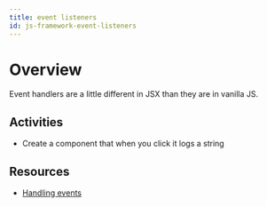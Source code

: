 ```yaml
---
title: event listeners
id: js-framework-event-listeners
---
```


# Overview

Event handlers are a little different in JSX than they are in vanilla JS.

## Activities

- Create a component that when you click it logs a string

## Resources

- [Handling events](https://reactjs.org/docs/handling-events.html)
